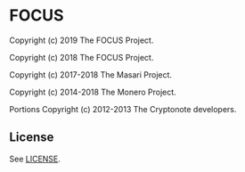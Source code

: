 # FOCUS

Copyright (c) 2019 The FOCUS Project.

Copyright (c) 2018 The FOCUS Project.

Copyright (c) 2017-2018 The Masari Project.

Copyright (c) 2014-2018 The Monero Project.

Portions Copyright (c) 2012-2013 The Cryptonote developers.


## License

See [LICENSE](LICENSE).




